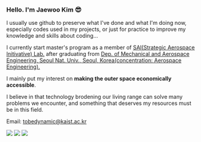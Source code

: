 ### Hello. I'm Jaewoo Kim 😎

I usually use github to preserve what I've done and what I'm doing now, especially codes used in my projects, or just for practice to improve my knowledge and skills about coding...

I currently start master's program as a member of [SAI(Strategic Aerospace Initivative) Lab.](http://sai.kaist.ac.kr) after graduating from [Dep. of Mechanical and Aerospace Engineering, Seoul Nat. Univ., Seoul, Korea(concentration: Aerospace Engineering).](https://aerospace.snu.ac.kr/)

I mainly put my interest on **making the outer space economically accessible**.

I believe in that technology brodening our living range can solve many problems we encounter, and something that deserves my resources must be in this field.

Email: tobedynamic@kaist.ac.kr

<img src="https://img.shields.io/badge/C-orange?style=flat-square"/> <img src="https://img.shields.io/badge/C++-red?style=flat-square"/> <img src="https://img.shields.io/badge/Python-blue?style=flat-square"/>
